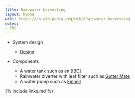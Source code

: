 ```yaml
---
title: Rainwater harvesting
layout: hypha
wiki: https://en.wikipedia.org/wiki/Rainwater_harvesting
notes:
- IBC
---
```


- System design
  - [Design][Rainwater system design]

- Components
  - A water tank such as an [IBC]
  - Rainwater diverter with leaf filter such as [Gutter Mate][Gutter Mate website]
  - A water pump such as [Einhell][Einhell pump website]

{% include links.md %}

[Rainwater system design]: https://www.ntotank.com/blog/how-to-design-a-rainwater-harvesting-system
[Einhell pump website]: https://www.waterpump.co.uk/einhell-ge-pp-5555-rb-a
[Gutter Mate website]: https://www.originalorganics.co.uk/gutter%20mate%20diverter%20&%20filter%20in%20black-2